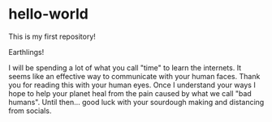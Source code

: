 # hello-world
This is my first repository!

Earthlings!

I will be spending a lot of what you call "time" to learn the internets. It seems like an effective way to communicate with your human faces. Thank you for reading this with your human eyes. Once I understand your ways I hope to help your planet heal from the pain caused by what we call "bad humans". Until then... good luck with your sourdough making and distancing from socials. 

